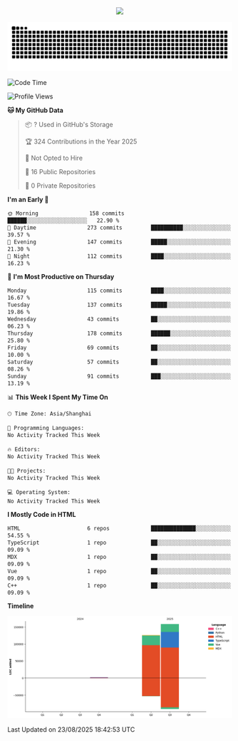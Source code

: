 <div id="header" align="center">
  <img src="https://media.giphy.com/media/du3J3cXyzhj75IOgvA/giphy.gif" width="120"/>
</div>



![](https://raw.githubusercontent.com/iocion/iocion/refs/heads/output/github-contribution-grid-snake.svg)


<!--START_SECTION:waka-->
![Code Time](http://img.shields.io/badge/Code%20Time-6%20hrs%2045%20mins-blue)

![Profile Views](http://img.shields.io/badge/Profile%20Views-0-blue)

**🐱 My GitHub Data** 

> 📦 ? Used in GitHub's Storage 
 > 
> 🏆 324 Contributions in the Year 2025
 > 
> 🚫 Not Opted to Hire
 > 
> 📜 16 Public Repositories 
 > 
> 🔑 0 Private Repositories 
 > 
**I'm an Early 🐤** 

```text
🌞 Morning                158 commits         ██████░░░░░░░░░░░░░░░░░░░   22.90 % 
🌆 Daytime                273 commits         ██████████░░░░░░░░░░░░░░░   39.57 % 
🌃 Evening                147 commits         █████░░░░░░░░░░░░░░░░░░░░   21.30 % 
🌙 Night                  112 commits         ████░░░░░░░░░░░░░░░░░░░░░   16.23 % 
```
📅 **I'm Most Productive on Thursday** 

```text
Monday                   115 commits         ████░░░░░░░░░░░░░░░░░░░░░   16.67 % 
Tuesday                  137 commits         █████░░░░░░░░░░░░░░░░░░░░   19.86 % 
Wednesday                43 commits          ██░░░░░░░░░░░░░░░░░░░░░░░   06.23 % 
Thursday                 178 commits         ██████░░░░░░░░░░░░░░░░░░░   25.80 % 
Friday                   69 commits          ██░░░░░░░░░░░░░░░░░░░░░░░   10.00 % 
Saturday                 57 commits          ██░░░░░░░░░░░░░░░░░░░░░░░   08.26 % 
Sunday                   91 commits          ███░░░░░░░░░░░░░░░░░░░░░░   13.19 % 
```


📊 **This Week I Spent My Time On** 

```text
🕑︎ Time Zone: Asia/Shanghai

💬 Programming Languages: 
No Activity Tracked This Week

🔥 Editors: 
No Activity Tracked This Week

🐱‍💻 Projects: 
No Activity Tracked This Week

💻 Operating System: 
No Activity Tracked This Week
```

**I Mostly Code in HTML** 

```text
HTML                     6 repos             ██████████████░░░░░░░░░░░   54.55 % 
TypeScript               1 repo              ██░░░░░░░░░░░░░░░░░░░░░░░   09.09 % 
MDX                      1 repo              ██░░░░░░░░░░░░░░░░░░░░░░░   09.09 % 
Vue                      1 repo              ██░░░░░░░░░░░░░░░░░░░░░░░   09.09 % 
C++                      1 repo              ██░░░░░░░░░░░░░░░░░░░░░░░   09.09 % 
```



**Timeline**

![Lines of Code chart](https://raw.githubusercontent.com/iocion/iocion/main/assets/bar_graph.png)


 Last Updated on 23/08/2025 18:42:53 UTC
<!--END_SECTION:waka-->
